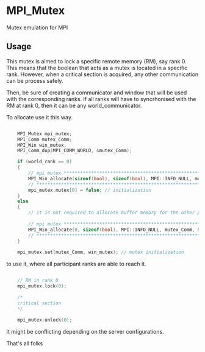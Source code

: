 # MPI_Mutex
Mutex emulation for MPI

## Usage

This mutex is aimed to lock a specific remote memory (RM), say rank 0. This means that the boolean that acts as a mutex is located in a specific rank. However, when a critical section is acquired, any other communication can be process safely.

Then, be sure of creating a communicator and window that will be used with the corresponding ranks. If all ranks will have to syncrhonised with the RM at rank 0, then it can be any world_communicator.

To allocate use it this way.
```cpp

	MPI_Mutex mpi_mutex;     
	MPI_Comm mutex_Comm;      
	MPI_Win win_mutex;         
	MPI_Comm_dup(MPI_COMM_WORLD, &mutex_Comm);

	if (world_rank == 0)
	{
		// mpi mutex **********************************************************************************************
		MPI_Win_allocate(sizeof(bool), sizeof(bool), MPI::INFO_NULL, mutex_Comm, &mpi_mutex.mutex, &win_mutex);
		// ********************************************************************************************************
		mpi_mutex.mutex[0] = false; // initialization
	}
	else
	{
		// it is not required to allocate buffer memory for the other processes
	
		// mpi mutex **********************************************************************************************
		MPI_Win_allocate(0, sizeof(bool), MPI::INFO_NULL, mutex_Comm, &mpi_mutex.mutex, &win_mutex);
		// ********************************************************************************************************
	}
      
	mpi_mutex.set(mutex_Comm, win_mutex); // mutex initialization      
```

to use it, where all participant ranks are able to reach it.

```cpp

	// RM in rank 0
	mpi_mutex.lock(0); 
  
	/*
	critical section
	*/
  
	mpi_mutex.unlock(0);
```

It might be conflicting depending on the server configurations.


That's all folks
